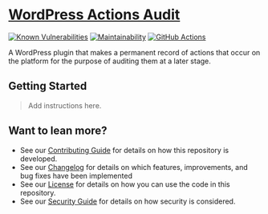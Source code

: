 # [WordPress Actions Audit](https://github.com/dbtedman/wordpress-actions-audit)

[![Known Vulnerabilities](https://snyk.io/test/github/dbtedman/wordpress-actions-audit/badge.svg?targetFile=package.json)](https://snyk.io/test/github/dbtedman/wordpress-actions-audit?targetFile=package.json)
[![Maintainability](https://api.codeclimate.com/v1/badges/a4cfb62fb725f6043038/maintainability)](https://codeclimate.com/github/dbtedman/wordpress-actions-audit/maintainability)
[![GitHub Actions](https://github.com/dbtedman/wordpress-actions-audit/workflows/Test/badge.svg)](https://github.com/dbtedman/wordpress-actions-audit/actions?workflow=Test)

A WordPress plugin that makes a permanent record of actions that occur on the platform for the purpose of auditing them at a later stage.

## Getting Started

> Add instructions here.

## Want to lean more?

-   See our [Contributing Guide](CONTRIBUTING.md) for details on how this
    repository is developed.
-   See our [Changelog](CHANGELOG.md) for details on which features,
    improvements, and bug fixes have been implemented
-   See our [License](LICENSE.md) for details on how you can use the code in
    this repository.
-   See our [Security Guide](SECURITY.md) for details on how security is
    considered.
